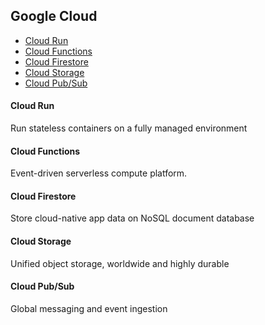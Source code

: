 ## Google Cloud

 - [Cloud Run](#cloud-run)
 - [Cloud Functions](#cloud-functions)
 - [Cloud Firestore](#cloud-firestore)
 - [Cloud Storage](#cloud-storage)
 - [Cloud Pub/Sub](#cloud-pubsub)

#### Cloud Run
Run stateless containers on a fully managed environment 

#### Cloud Functions
Event-driven serverless compute platform.

#### Cloud Firestore 
Store cloud-native app data on NoSQL document database

#### Cloud Storage
Unified object storage, worldwide and highly durable

#### Cloud Pub/Sub
Global messaging and event ingestion
